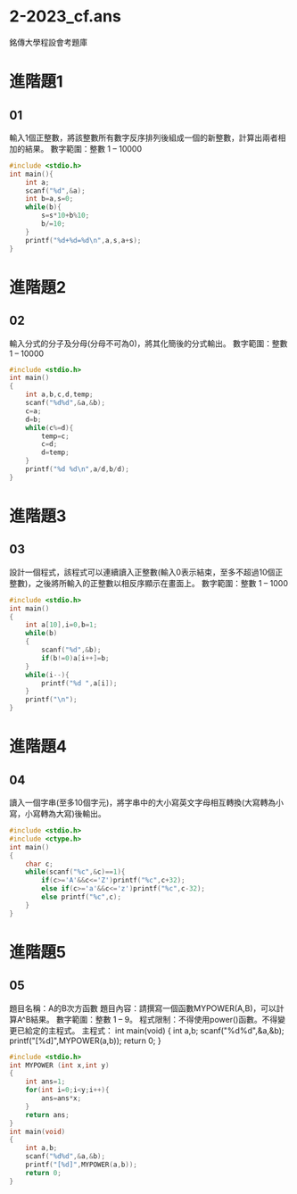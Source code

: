 # 2-2023_cf.ans
銘傳大學程設會考題庫

# 進階題1
## 01
輸入1個正整數，將該整數所有數字反序排列後組成一個的新整數，計算出兩者相加的結果。
數字範圍：整數 1 – 10000
```cpp
#include <stdio.h>
int main(){
	int a;
	scanf("%d",&a);
	int b=a,s=0;
	while(b){
		s=s*10+b%10;
		b/=10;
	}
	printf("%d+%d=%d\n",a,s,a+s);
}
```
# 進階題2
## 02
輸入分式的分子及分母(分母不可為0)，將其化簡後的分式輸出。
數字範圍：整數1 – 10000
```cpp
#include <stdio.h>
int main()
{
	int a,b,c,d,temp;
	scanf("%d%d",&a,&b);
	c=a;
	d=b;
	while(c%=d){
		temp=c;
		c=d;
		d=temp;
	}
	printf("%d %d\n",a/d,b/d);
}
```
# 進階題3
## 03
設計一個程式，該程式可以連續讀入正整數(輸入0表示結束，至多不超過10個正整數)，之後將所輸入的正整數以相反序顯示在畫面上。
數字範圍：整數 1 – 1000
```cpp
#include <stdio.h>
int main()
{
	int a[10],i=0,b=1;
	while(b)
	{
		scanf("%d",&b);
		if(b!=0)a[i++]=b;
	}
	while(i--){
		printf("%d ",a[i]);
	}
	printf("\n");
}
```
# 進階題4
## 04
讀入一個字串(至多10個字元)，將字串中的大小寫英文字母相互轉換(大寫轉為小寫，小寫轉為大寫)後輸出。
```cpp
#include <stdio.h>
#include <ctype.h>
int main()
{
	char c;
	while(scanf("%c",&c)==1){
		if(c>='A'&&c<='Z')printf("%c",c+32);
		else if(c>='a'&&c<='z')printf("%c",c-32);
		else printf("%c",c);
	}
}
```
# 進階題5
## 05
題目名稱：A的B次方函數
題目內容：請撰寫一個函數MYPOWER(A,B)，可以計算A^B結果。
數字範圍：整數 1 – 9。
程式限制：不得使用power()函數。不得變更已給定的主程式。
主程式：
int main(void)
{
	int a,b;
	scanf("%d%d",&a,&b);
	printf("[%d]",MYPOWER(a,b));
	return 0;
}
```cpp
#include <stdio.h>
int MYPOWER (int x,int y)
{
	int ans=1;
	for(int i=0;i<y;i++){
		ans=ans*x;
	}
	return ans;
}
int main(void)
{
	int a,b;
	scanf("%d%d",&a,&b);
	printf("[%d]",MYPOWER(a,b));
	return 0;
}
```
